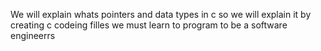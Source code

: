 We will explain whats pointers and data types in c so we will explain it by creating c codeing filles we must learn to program to be a software engineerrs

